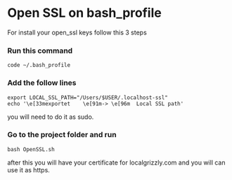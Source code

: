 # Open SSL on bash_profile

For install your open_ssl keys follow this 3 steps

### Run this command
```
code ~/.bash_profile
```

### Add the follow lines
```
export LOCAL_SSL_PATH="/Users/$USER/.localhost-ssl"
echo '\e[33mexportet    \e[91m-> \e[96m  Local SSL path'
```
you will need to do it as sudo.

### Go to the project folder and run

```
bash OpenSSL.sh
```
after this you will have your certificate for localgrizzly.com and you will can use it as https.
